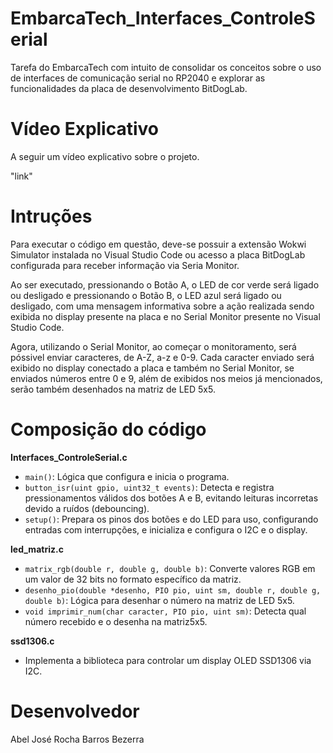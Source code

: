 # EmbarcaTech_Interfaces_ControleSerial
Tarefa do EmbarcaTech com intuito de consolidar os conceitos sobre o uso de interfaces de comunicação serial no RP2040 e explorar as funcionalidades da placa de desenvolvimento BitDogLab.

# Vídeo Explicativo
A seguir um vídeo explicativo sobre o projeto.

"link"

# Intruções
Para executar o código em questão, deve-se possuir a extensão Wokwi Simulator instalada no Visual Studio Code ou acesso a placa BitDogLab configurada para receber informação via Seria Monitor.

Ao ser executado, pressionando o Botão A, o LED de cor verde será ligado ou desligado e pressionando o Botão B, o LED azul será ligado ou desligado, com uma mensagem informativa sobre a ação realizada sendo exibida no display presente na placa e no Serial Monitor presente no Visual Studio Code.

Agora, utilizando o Serial Monitor, ao começar o monitoramento, será póssivel enviar caracteres, de A-Z, a-z e 0-9. Cada caracter enviado será exibido no display conectado a placa e também no Serial Monitor, se enviados números entre 0 e 9, além de exibidos nos meios já mencionados, serão também desenhados na matriz de LED 5x5.

# Composição do código
**Interfaces_ControleSerial.c**
- `main()`: Lógica que configura e inicia o programa.
- `button_isr(uint gpio, uint32_t events)`: Detecta e registra pressionamentos válidos dos botões A e B, evitando leituras incorretas devido a ruídos (debouncing).
- `setup()`: Prepara os pinos dos botões e do LED para uso, configurando entradas com interrupções, e inicializa e configura o I2C e o display.

**led_matriz.c**
- `matrix_rgb(double r, double g, double b)`: Converte valores RGB em um valor de 32 bits no formato específico da matriz.
- `desenho_pio(double *desenho, PIO pio, uint sm, double r, double g, double b)`: Lógica para desenhar o número na matriz de LED 5x5.
- `void imprimir_num(char caracter, PIO pio, uint sm)`: Detecta qual número recebido e o desenha na matriz5x5.

**ssd1306.c**
- Implementa a biblioteca para controlar um display OLED SSD1306 via I2C.

# Desenvolvedor
Abel José Rocha Barros Bezerra